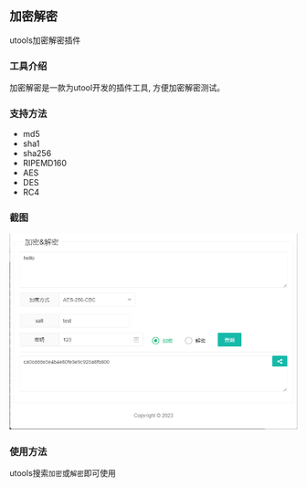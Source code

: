 ## 加密解密
utools加密解密插件

### 工具介绍
加密解密是一款为utool开发的插件工具, 方便加密解密测试。


### 支持方法
- md5
- sha1
- sha256
- RIPEMD160
- AES
- DES
- RC4

### 截图
![截图](https://raw.githubusercontent.com/crazykun/utools-encrypt/main/img/screeshot.png)

### 使用方法
utools搜索`加密`或`解密`即可使用